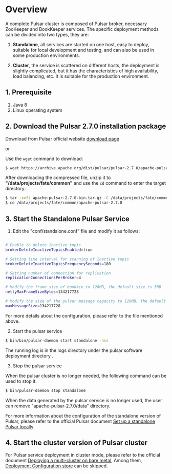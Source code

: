 # Overview

A complete Pulsar cluster is composed of Pulsar broker, necessary ZooKeeper and BookKeeper services. The specific deployment methods can be divided into two types, they are:

1. **Standalone**, all services are started on one host, easy to deploy, suitable for local development and testing, and can also be used in some production environments.

2. **Cluster**, the service is scattered on different hosts, the deployment is slightly complicated, but it has the characteristics of high availability, load balancing, etc. It is suitable for the production environment.

## 1. Prerequisite

1. Java 8
2. Linux operating system

## 2. Download the Pulsar 2.7.0 installation package

Download from Pulsar official website [download page](https://pulsar.apache.org/download/)

or

Use the `wget` command to download:

``` bash
$ wget https://archive.apache.org/dist/pulsar/pulsar-2.7.0/apache-pulsar-2.7.0-bin.tar.gz
```

After downloading the compressed file, unzip it to **"/data/projects/fate/common"** and use the `cd` command to enter the target directory:

``` bash
$ tar -xvfz apache-pulsar-2.7.0-bin.tar.gz -C /data/projects/fate/common
$ cd /data/projects/fate/common/apache-pulsar-2.7.0
```

## 3. Start the Standalone Pulsar Service

1. Edit the "conf/standalone.conf" file and modify it as follows:

``` bash

# Enable to delete inactive topic
brokerDeleteInactiveTopicsEnabled=true

# Setting time interval for scanning of inactive topic
brokerDeleteInactiveTopicsFrequencySeconds=180

# Setting number of connection for replication
replicationConnectionsPerBroker=4

# Modify the frame size of bookkie to 128MB, the default size is 5MB
nettyMaxFrameSizeBytes=134217728

# Modify the size of the pulsar message capacity to 128MB, the default is 5MB
maxMessageSize=134217728
```
For more details about the configuration, please refer to the file mentioned above.

2. Start the pulsar service

``` bash
$ bin/bin/pulsar-daemon start standalone -nss
```

The running log is in the logs directory under the pulsar software deployment directory  .

3. Stop the pulsar service

When the pulsar cluster is no longer needed, the following command can be used to stop it.

``` bash
$ bin/pulsar-daemon stop standalone
```

When the data generated by the pulsar service is no longer used, the user can remove "apache-pulsar-2.7.0/data" directory.

For more information about the configuration of the standalone version of Pulsar, please refer to the official Pulsar document [Set up a standalone Pulsar locally](https://pulsar.apache.org/docs/en/standalone/)

## 4. Start the cluster version of Pulsar cluster

For Pulsar service deployment in cluster mode, please refer to the official document [Deploying a multi-cluster on bare metal](https://pulsar.apache.org/docs/en/deploy-bare-metal-multi-cluster), Among them, [Deployment Configuration store](https://pulsar.apache.org/docs/en/deploy-bare-metal-multi-cluster/#deploy-the-configuration-store) can be skipped.
